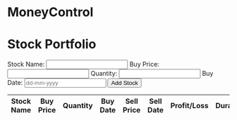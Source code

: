 # MoneyControl
<!DOCTYPE html>
<html lang="en">
<head>
    <meta charset="UTF-8">
    <meta name="viewport" content="width=device-width, initial-scale=1.0">
    <title>Stock Portfolio</title>
    <link rel="stylesheet" href="styles.css">
</head>
<body>
    <h1>Stock Portfolio</h1>
    <form id="stock-form">
        <label for="stock-name">Stock Name:</label>
        <input type="text" id="stock-name" required>
        <label for="buy-price">Buy Price:</label>
        <input type="number" id="buy-price" step="0.01" required>
        <label for="quantity">Quantity:</label>
        <input type="number" id="quantity" required>
        <label for="buy-date">Buy Date:</label>
        <input type="text" id="buy-date" placeholder="dd-mm-yyyy" required>
        <button type="submit">Add Stock</button>
    </form>
    <table id="stock-table">
        <thead>
            <tr>
                <th>Stock Name</th>
                <th>Buy Price</th>
                <th>Quantity</th>
                <th>Buy Date</th>
                <th>Sell Price</th>
                <th>Sell Date</th>
                <th>Profit/Loss</th>
                <th>Duration</th>
            </tr>
        </thead>
        <tbody>
            <!-- Stock data will be inserted here -->
        </tbody>
    </table>
    <script src="script.js"></script>
</body>
</html>
